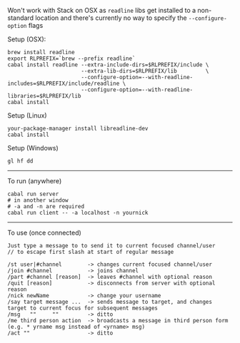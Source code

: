 Won't work with Stack on OSX as `readline` libs get installed to a non-standard location and there's currently
no way to specify the `--configure-option` flags

Setup (OSX):
```
brew install readline
export RLPREFIX=`brew --prefix readline`
cabal install readline --extra-include-dirs=$RLPREFIX/include \
                       --extra-lib-dirs=$RLPREFIX/lib         \
                       --configure-option=--with-readline-includes=$RLPREFIX/include/readline \
                       --configure-option=--with-readline-libraries=$RLPREFIX/lib
cabal install
```

Setup (Linux)
```
your-package-manager install libreadline-dev
cabal install
```

Setup (Windows)
```
gl hf dd 
```

---

To run (anywhere)
```
cabal run server
# in another window
# -a and -n are required
cabal run client -- -a localhost -n yournick
```

---

To use (once connected)
```
Just type a message to to send it to current focused channel/user
// to escape first slash at start of regular message

/st user|#channel        -> changes current focused channel/user
/join #channel           -> joins channel
/part #channel [reason]  -> leaves #channel with optional reason
/quit [reason]           -> disconnects from server with optional reason
/nick newName            -> change your username
/say target message ...  -> sends message to target, and changes target to current focus for subsequent messages
/msg   ""     ""         -> ditto
/me third person action  -> broadcasts a message in third person form (e.g. * yrname msg instead of <yrname> msg)
/act ""                  -> ditto
```
